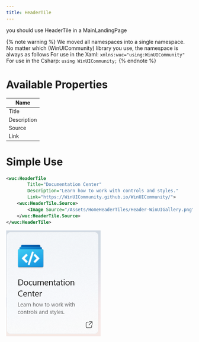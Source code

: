 ```yaml
---
title: HeaderTile
---
```


you should use HeaderTile in a MainLandingPage

{% note warning %}
We moved all namespaces into a single namespace. No matter which (WinUICommunity) library you use, the namespace is always as follows
For use in the Xaml:
`xmlns:wuc="using:WinUICommunity"`
For use in the Csharp:
`using WinUICommunity;`
{% endnote %}

# Available Properties

|Name|
|-|
|Title|
|Description|
|Source|
|Link|

# Simple Use
```xml
<wuc:HeaderTile
        Title="Documentation Center"
        Description="Learn how to work with controls and styles."
        Link="https://WinUICommunity.github.io/WinUICommunity/">
    <wuc:HeaderTile.Source>
        <Image Source="/Assets/HomeHeaderTiles/Header-WinUIGallery.png" />
    </wuc:HeaderTile.Source>
</wuc:HeaderTile>
```

![LandingsPage](https://raw.githubusercontent.com/ghost1372/Resources/main/LandingsPage/HeaderTile.png)